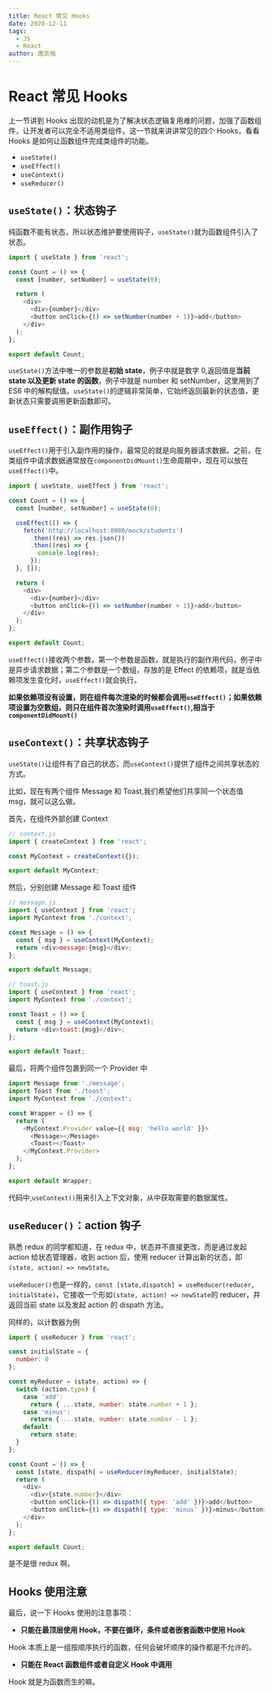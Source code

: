 ```yaml
---
title: React 常见 Hooks
date: 2020-12-11
tags:
  - JS
  - React
author: 唐凯强
---
```


# React 常见 Hooks

上一节讲到 Hooks 出现的动机是为了解决状态逻辑复用难的问题，加强了函数组件，让开发者可以完全不适用类组件。这一节就来讲讲常见的四个 Hooks，看看 Hooks 是如何让函数组件完成类组件的功能。

- `useState()`
- `useEffect()`
- `useContext()`
- `useReducer()`

## `useState()`：状态钩子

纯函数不能有状态，所以状态维护要使用钩子，`useState()`就为函数组件引入了状态。

```js
import { useState } from 'react';

const Count = () => {
  const [number, setNumber] = useState(0);

  return (
    <div>
      <div>{number}</div>
      <button onClick={() => setNumber(number + 1)}>add</button>
    </div>
  );
};

export default Count;
```

`useState()`方法中唯一的参数是**初始 state**，例子中就是数字 0,返回值是**当前 state 以及更新 state 的函数**，例子中就是 number 和 setNumber，这里用到了 ES6 中的解构赋值。`useState()`的逻辑非常简单，它始终返回最新的状态值，更新状态只需要调用更新函数即可。

## `useEffect()`：副作用钩子

`useEffect()`用于引入副作用的操作，最常见的就是向服务器请求数据。之前，在类组件中请求数据通常放在`componentDidMount()`生命周期中，现在可以放在`useEffect()`中。

```js
import { useState, useEffect } from 'react';

const Count = () => {
  const [number, setNumber] = useState(0);

  useEffect(() => {
    fetch('http://localhost:8080/mock/students')
      .then((res) => res.json())
      .then((res) => {
        console.log(res);
      });
  }, []);

  return (
    <div>
      <div>{number}</div>
      <button onClick={() => setNumber(number + 1)}>add</button>
    </div>
  );
};

export default Count;
```

`useEffect()`接收两个参数，第一个参数是函数，就是执行的副作用代码，例子中是异步请求数据；第二个参数是一个数组，存放的是 Effect 的依赖项，就是当依赖项发生变化时，`useEffect()`就会执行。

**如果依赖项没有设置，则在组件每次渲染的时候都会调用`useEffect()`；如果依赖项设置为空数组，则只在组件首次渲染时调用`useEffect()`,相当于`componentDidMount()`**

## `useContext()`：共享状态钩子

`useState()`让组件有了自己的状态，而`useContext()`提供了组件之间共享状态的方式。

比如，现在有两个组件 Message 和 Toast,我们希望他们共享同一个状态值 msg，就可以这么做。

首先，在组件外部创建 Context

```js
// context.js
import { createContext } from 'react';

const MyContext = createContext({});

export default MyContext;
```

然后，分别创建 Message 和 Toast 组件

```js
// message.js
import { useContext } from 'react';
import MyContext from './context';

const Message = () => {
  const { msg } = useContext(MyContext);
  return <div>message:{msg}</div>;
};

export default Message;
```

```js
// toast.js
import { useContext } from 'react';
import MyContext from './context';

const Toast = () => {
  const { msg } = useContext(MyContext);
  return <div>toast:{msg}</div>;
};

export default Toast;
```

最后，将两个组件包裹到同一个 Provider 中

```js
import Message from './message';
import Toast from './toast';
import MyContext from './context';

const Wrapper = () => {
  return (
    <MyContext.Provider value={{ msg: 'hello world' }}>
      <Message></Message>
      <Toast></Toast>
    </MyContext.Provider>
  );
};

export default Wrapper;
```

代码中,`useContext()`用来引入上下文对象，从中获取需要的数据属性。

## `useReducer()`：action 钩子

熟悉 redux 的同学都知道，在 redux 中，状态并不直接更改，而是通过发起 action 给状态管理器，收到 action 后，使用 reducer 计算出新的状态，即`(state, action) => newState`。

`useReducer()`也是一样的，`const [state,dispatch] = useReducer(reducer, initialState)`，它接收一个形如`(state, action) => newState`的 reducer，并返回当前 state 以及发起 action 的 dispath 方法。

同样的，以计数器为例

```js
import { useReducer } from 'react';

const initialState = {
  number: 0
};

const myReducer = (state, action) => {
  switch (action.type) {
    case 'add':
      return { ...state, number: state.number + 1 };
    case 'minus':
      return { ...state, number: state.number - 1 };
    default:
      return state;
  }
};

const Count = () => {
  const [state, dispath] = useReducer(myReducer, initialState);
  return (
    <div>
      <div>{state.number}</div>
      <button onClick={() => dispath({ type: 'add' })}>add</button>
      <button onClick={() => dispath({ type: 'minus' })}>minus</button>
    </div>
  );
};

export default Count;
```

是不是很 redux 啊。

## Hooks 使用注意

最后，说一下 Hooks 使用的注意事项：

- **只能在最顶层使用 Hook，不要在循环，条件或者嵌套函数中使用 Hook**

Hook 本质上是一组按顺序执行的函数，任何会破坏顺序的操作都是不允许的。

- **只能在 React 函数组件或者自定义 Hook 中调用**

Hook 就是为函数而生的嘛。


